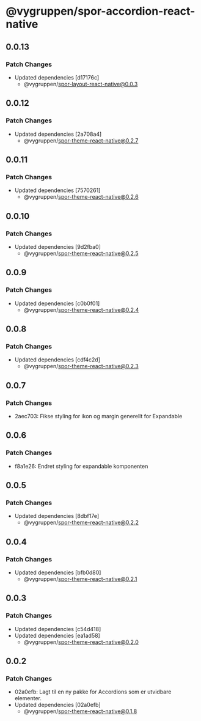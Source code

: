 # @vygruppen/spor-accordion-react-native

## 0.0.13

### Patch Changes

- Updated dependencies [d17176c]
  - @vygruppen/spor-layout-react-native@0.0.3

## 0.0.12

### Patch Changes

- Updated dependencies [2a708a4]
  - @vygruppen/spor-theme-react-native@0.2.7

## 0.0.11

### Patch Changes

- Updated dependencies [7570261]
  - @vygruppen/spor-theme-react-native@0.2.6

## 0.0.10

### Patch Changes

- Updated dependencies [9d2fba0]
  - @vygruppen/spor-theme-react-native@0.2.5

## 0.0.9

### Patch Changes

- Updated dependencies [c0b0f01]
  - @vygruppen/spor-theme-react-native@0.2.4

## 0.0.8

### Patch Changes

- Updated dependencies [cdf4c2d]
  - @vygruppen/spor-theme-react-native@0.2.3

## 0.0.7

### Patch Changes

- 2aec703: Fikse styling for ikon og margin generellt for Expandable

## 0.0.6

### Patch Changes

- f8a1e26: Endret styling for expandable komponenten

## 0.0.5

### Patch Changes

- Updated dependencies [8dbf17e]
  - @vygruppen/spor-theme-react-native@0.2.2

## 0.0.4

### Patch Changes

- Updated dependencies [bfb0d80]
  - @vygruppen/spor-theme-react-native@0.2.1

## 0.0.3

### Patch Changes

- Updated dependencies [c54d418]
- Updated dependencies [ea1ad58]
  - @vygruppen/spor-theme-react-native@0.2.0

## 0.0.2

### Patch Changes

- 02a0efb: Lagt til en ny pakke for Accordions som er utvidbare elementer.
- Updated dependencies [02a0efb]
  - @vygruppen/spor-theme-react-native@0.1.8
